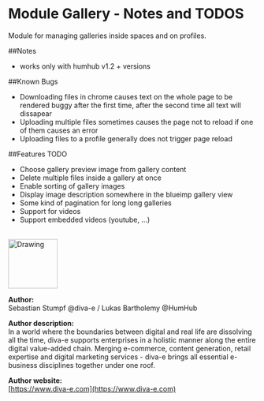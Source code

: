 Module Gallery - Notes and TODOS 
=================
Module for managing galleries inside spaces and on profiles.

##Notes
- works only with humhub v1.2 + versions

##Known Bugs
- Downloading files in chrome causes text on the whole page to be rendered buggy after the first time, after the second time all text will dissapear
- Uploading multiple files sometimes causes the page not to reload if one of them causes an error
- Uploading files to a profile generally does not trigger page reload

##Features TODO
- Choose gallery preview image from gallery content
- Delete multiple files inside a gallery at once
- Enable sorting of gallery images
- Display image description somewhere in the blueimp gallery view
- Some kind of pagination for long long galleries
- Support for videos
- Support embedded videos (youtube, ...)

<br />
<img src="https://www.diva-e.com/images/Logo_Homepage.svg" alt="Drawing" style="width: 100px;"/>

__Author:__       
Sebastian Stumpf @diva-e / Lukas Bartholemy @HumHub
  
__Author description:__       
In a world where the boundaries between digital and real life are dissolving all the time, diva-e supports enterprises in a holistic manner along the entire digital value-added chain.
Merging e-commerce, content generation, retail expertise and digital marketing services - diva-e brings all essential e-business disciplines together under one roof.
    
__Author website:__      
[https://www.diva-e.com](https://www.diva-e.com)   